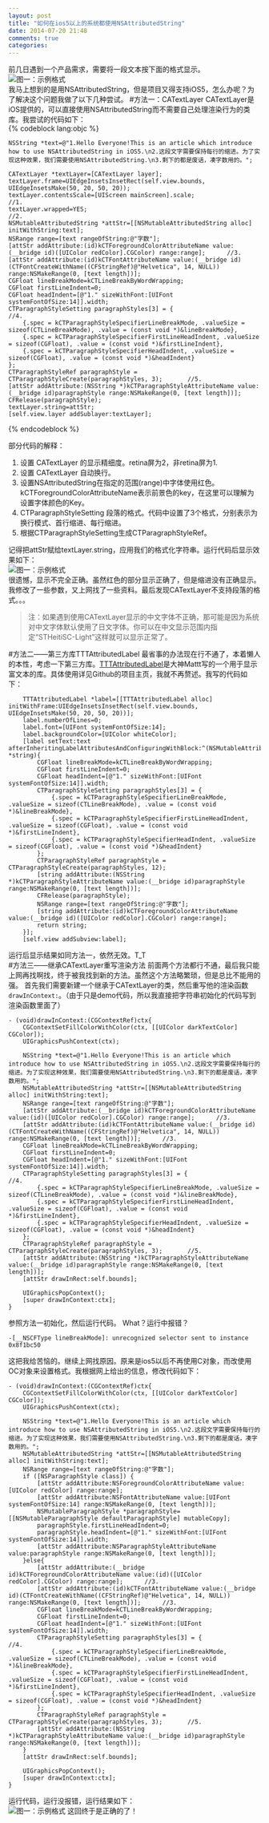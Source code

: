 ```yaml
---
layout: post
title: "如何在ios5以上的系统都使用NSAttributedString"
date: 2014-07-20 21:48
comments: true
categories: 
---
```


前几日遇到一个产品需求，需要将一段文本按下面的格式显示。    
![图一：示例格式](http://www.starfelix.com/images/attributedString_right.png)     
我马上想到的是用NSAttributedString，但是项目又得支持iOS5，怎么办呢？为了解决这个问题我做了以下几种尝试。
#方法一：CATextLayer
CATextLayer是iOS提供的，可以直接使用NSAttributedString而不需要自己处理渲染行为的类库。我尝试的代码如下：    
{% codeblock lang:objc %}  

    NSString *text=@"1.Hello Everyone!This is an article which introduce how to use NSAttributedString in iOS5.\n2.这段文字需要保持每行的缩进。为了实现这种效果，我们需要使用NSAttributedString.\n3.剩下的都是废话，凑字数用的。";
 
    CATextLayer *textLayer=[CATextLayer layer];
    textLayer.frame=UIEdgeInsetsInsetRect(self.view.bounds, UIEdgeInsetsMake(50, 20, 50, 20));
    textLayer.contentsScale=[UIScreen mainScreen].scale;                                //1.
    textLayer.wrapped=YES;                                                              //2.
    NSMutableAttributedString *attStr=[[NSMutableAttributedString alloc] initWithString:text];
    NSRange range=[text rangeOfString:@"字数"];
    [attStr addAttribute:(id)kCTForegroundColorAttributeName value:(__bridge id)([UIColor redColor].CGColor) range:range];      //3.
    [attStr addAttribute:(id)kCTFontAttributeName value:(__bridge id)(CTFontCreateWithName((CFStringRef)@"Helvetica", 14, NULL)) range:NSMakeRange(0, [text length])]; 
    CGFloat lineBreakMode=kCTLineBreakByWordWrapping;
    CGFloat firstLineIndent=0;
    CGFloat headIndent=[@"1." sizeWithFont:[UIFont systemFontOfSize:14]].width;
    CTParagraphStyleSetting paragraphStyles[3] = {                                          //4.
        {.spec = kCTParagraphStyleSpecifierLineBreakMode, .valueSize = sizeof(CTLineBreakMode), .value = (const void *)&lineBreakMode},
        {.spec = kCTParagraphStyleSpecifierFirstLineHeadIndent, .valueSize = sizeof(CGFloat), .value = (const void *)&firstLineIndent},
        {.spec = kCTParagraphStyleSpecifierHeadIndent, .valueSize = sizeof(CGFloat), .value = (const void *)&headIndent}
    };
    CTParagraphStyleRef paragraphStyle = CTParagraphStyleCreate(paragraphStyles, 3);       //5.
    [attStr addAttribute:(NSString *)kCTParagraphStyleAttributeName value:(__bridge id)paragraphStyle range:NSMakeRange(0, [text length])];
    CFRelease(paragraphStyle);
    textLayer.string=attStr;
    [self.view.layer addSublayer:textLayer]; 
  
{% endcodeblock %}

部分代码的解释：   
1. 设置 CATextLayer 的显示精细度。retina屏为2，非retina屏为1.    
2. 设置 CATextLayer 自动换行。    
3. 设置NSAttributedString在指定的范围(range)中字体使用红色。kCTForegroundColorAttributeName表示前景色的key，在这里可以理解为设置字体颜色的Key。    
4. CTParagraphStyleSetting 段落的格式。代码中设置了3个格式，分别表示为换行模式、首行缩进、每行缩进。    
5. 根据CTParagraphStyleSetting生成CTParagraphStyleRef。    

记得把attStr赋给textLayer.string，应用我们的格式化字符串。运行代码后显示效果如下：    
![图一：示例格式](http://www.starfelix.com/images/attributedString_wrong.png)     
很遗憾，显示不完全正确。虽然红色的部分显示正确了，但是缩进没有正确显示。我修改了一些参数，又上网找了一些资料。最后发现CATextLayer不支持段落的格式。。。

>注：如果遇到使用CATextLayer显示的中文字体不正确，那可能是因为系统对中文字体默认使用了日文字体。你可以在中文显示范围内指定“STHeitiSC-Light”这样就可以显示正常了。

#方法二——第三方库TTTAttributedLabel
最省事的办法现在行不通了，本着懒人的本性，考虑一下第三方库。[TTTAttributedLabel](https://github.com/mattt/TTTAttributedLabel)是大神Mattt写的一个用于显示富文本的库。具体使用详见Github的项目主页，我就不再赘述。我写的代码如下：
```
    TTTAttributedLabel *label=[[TTTAttributedLabel alloc] initWithFrame:UIEdgeInsetsInsetRect(self.view.bounds, UIEdgeInsetsMake(50, 20, 50, 20))];
    label.numberOfLines=0;
    label.font=[UIFont systemFontOfSize:14];
    label.backgroundColor=[UIColor whiteColor];
    [label setText:text afterInheritingLabelAttributesAndConfiguringWithBlock:^(NSMutableAttributedString *string){
        CGFloat lineBreakMode=kCTLineBreakByWordWrapping;
        CGFloat firstLineIndent=0;
        CGFloat headIndent=[@"1." sizeWithFont:[UIFont systemFontOfSize:14]].width;
        CTParagraphStyleSetting paragraphStyles[3] = {
            {.spec = kCTParagraphStyleSpecifierLineBreakMode, .valueSize = sizeof(CTLineBreakMode), .value = (const void *)&lineBreakMode},
            {.spec = kCTParagraphStyleSpecifierFirstLineHeadIndent, .valueSize = sizeof(CGFloat), .value = (const void *)&firstLineIndent},
            {.spec = kCTParagraphStyleSpecifierHeadIndent, .valueSize = sizeof(CGFloat), .value = (const void *)&headIndent}
        };
        CTParagraphStyleRef paragraphStyle = CTParagraphStyleCreate(paragraphStyles, 12);
        [string addAttribute:(NSString *)kCTParagraphStyleAttributeName value:(__bridge id)paragraphStyle range:NSMakeRange(0, [text length])];
        CFRelease(paragraphStyle);
        NSRange range=[text rangeOfString:@"字数"];
        [string addAttribute:(id)kCTForegroundColorAttributeName value:(__bridge id)([UIColor redColor].CGColor) range:range];
        return string;
    }];
    [self.view addSubview:label];
```
运行后显示结果如同方法一，依然无效。T_T   
#方法三——继承CATextLayer重写渲染方法
前面两个方法都行不通，最后我只能上网再找啊找，终于被我找到新的方法。虽然这个方法略繁琐，但是总比不能用的强。
首先我们需要新建一个继承于CATextLayer的类，然后重写他的渲染函数`drawInContext:`。（由于只是demo代码，所以我直接把字符串初始化的代码写到渲染函数里面了）    
```
- (void)drawInContext:(CGContextRef)ctx{
    CGContextSetFillColorWithColor(ctx, [[UIColor darkTextColor] CGColor]);
    UIGraphicsPushContext(ctx);
    
    NSString *text=@"1.Hello Everyone!This is an article which introduce how to use NSAttributedString in iOS5.\n2.这段文字需要保持每行的缩进。为了实现这种效果，我们需要使用NSAttributedString.\n3.剩下的都是废话，凑字数用的。";
    NSMutableAttributedString *attStr=[[NSMutableAttributedString alloc] initWithString:text];
    NSRange range=[text rangeOfString:@"字数"];
    [attStr addAttribute:(__bridge id)kCTForegroundColorAttributeName value:(id)([UIColor redColor].CGColor) range:range];      //3.
    [attStr addAttribute:(id)kCTFontAttributeName value:(__bridge id)(CTFontCreateWithName((CFStringRef)@"Helvetica", 14, NULL)) range:NSMakeRange(0, [text length])];      //3.
    CGFloat lineBreakMode=kCTLineBreakByWordWrapping;
    CGFloat firstLineIndent=0;
    CGFloat headIndent=[@"1." sizeWithFont:[UIFont systemFontOfSize:14]].width;
    CTParagraphStyleSetting paragraphStyles[3] = {                                          //4.
        {.spec = kCTParagraphStyleSpecifierLineBreakMode, .valueSize = sizeof(CTLineBreakMode), .value = (const void *)&lineBreakMode},
        {.spec = kCTParagraphStyleSpecifierFirstLineHeadIndent, .valueSize = sizeof(CGFloat), .value = (const void *)&firstLineIndent},
        {.spec = kCTParagraphStyleSpecifierHeadIndent, .valueSize = sizeof(CGFloat), .value = (const void *)&headIndent}
    };
    CTParagraphStyleRef paragraphStyle = CTParagraphStyleCreate(paragraphStyles, 3);       //5.
    [attStr addAttribute:(NSString *)kCTParagraphStyleAttributeName value:(__bridge id)paragraphStyle range:NSMakeRange(0, [text length])];
    [attStr drawInRect:self.bounds];
    
    UIGraphicsPopContext();
    [super drawInContext:ctx];
}  
```
参照方法一初始化，然后运行代码。
What？运行中报错？
```
-[__NSCFType lineBreakMode]: unrecognized selector sent to instance 0x8f1bc50
```
这把我给苦恼的。继续上网找原因。原来是ios5以后不再使用C对象，而改使用OC对象来设置格式。我根据网上给出的信息，修改代码如下：    
```
- (void)drawInContext:(CGContextRef)ctx{
    CGContextSetFillColorWithColor(ctx, [[UIColor darkTextColor] CGColor]);
    UIGraphicsPushContext(ctx);
    
    NSString *text=@"1.Hello Everyone!This is an article which introduce how to use NSAttributedString in iOS5.\n2.这段文字需要保持每行的缩进。为了实现这种效果，我们需要使用NSAttributedString.\n3.剩下的都是废话，凑字数用的。";
    NSMutableAttributedString *attStr=[[NSMutableAttributedString alloc] initWithString:text];
    NSRange range=[text rangeOfString:@"字数"];
    if ([NSParagraphStyle class]) {
        [attStr addAttribute:NSForegroundColorAttributeName value:[UIColor redColor] range:range];
        [attStr addAttribute:NSFontAttributeName value:[UIFont systemFontOfSize:14] range:NSMakeRange(0, [text length])];
        NSMutableParagraphStyle *paragraphStyle=[[NSMutableParagraphStyle defaultParagraphStyle] mutableCopy];
        paragraphStyle.firstLineHeadIndent=0;
        paragraphStyle.headIndent=[@"1." sizeWithFont:[UIFont systemFontOfSize:14]].width;
        [attStr addAttribute:NSParagraphStyleAttributeName value:paragraphStyle range:NSMakeRange(0, [text length])];
    }else{
        [attStr addAttribute:(__bridge id)kCTForegroundColorAttributeName value:(id)([UIColor redColor].CGColor) range:range];      //3.
        [attStr addAttribute:(id)kCTFontAttributeName value:(__bridge id)(CTFontCreateWithName((CFStringRef)@"Helvetica", 14, NULL)) range:NSMakeRange(0, [text length])];      //3.
        CGFloat lineBreakMode=kCTLineBreakByWordWrapping;
        CGFloat firstLineIndent=0;
        CGFloat headIndent=[@"1." sizeWithFont:[UIFont systemFontOfSize:14]].width;
        CTParagraphStyleSetting paragraphStyles[3] = {                                          //4.
            {.spec = kCTParagraphStyleSpecifierLineBreakMode, .valueSize = sizeof(CTLineBreakMode), .value = (const void *)&lineBreakMode},
            {.spec = kCTParagraphStyleSpecifierFirstLineHeadIndent, .valueSize = sizeof(CGFloat), .value = (const void *)&firstLineIndent},
            {.spec = kCTParagraphStyleSpecifierHeadIndent, .valueSize = sizeof(CGFloat), .value = (const void *)&headIndent}
        };
        CTParagraphStyleRef paragraphStyle = CTParagraphStyleCreate(paragraphStyles, 3);       //5.
        [attStr addAttribute:(NSString *)kCTParagraphStyleAttributeName value:(__bridge id)paragraphStyle range:NSMakeRange(0, [text length])];
    }
    [attStr drawInRect:self.bounds];
    
    UIGraphicsPopContext();
    [super drawInContext:ctx];
}    
```
运行代码，运行没报错，运行结果如下：    
![图一：示例格式](http://www.starfelix.com/images/attributedString_right.png) 
这回终于是正确的了！    